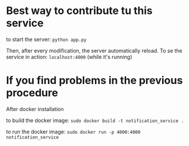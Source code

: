 # Best way to contribute tu this service
to start the server: `python app.py`

Then, after every modification, the server automatically reload.
To se the service in action: `localhost:4000` (while it's running)

# If you find problems in the previous procedure
After docker installation

to build the docker image: `sudo docker build -t notification_service .`

to run the docker image:  `sudo docker run -p 4000:4000 notification_service`